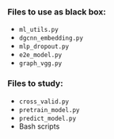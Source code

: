 ### Files to use as black box:

* `ml_utils.py`
* `dgcnn_embedding.py`
* `mlp_dropout.py`
* `e2e_model.py`
* `graph_vgg.py`

### Files to study:

* `cross_valid.py`
* `pretrain_model.py`
* `predict_model.py`
* Bash scripts
